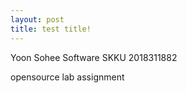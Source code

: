 ```yaml
---
layout: post
title: test title!
---
```


Yoon Sohee
Software SKKU
2018311882

opensource lab assignment
